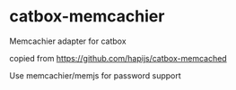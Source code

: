 catbox-memcachier
=================

Memcachier adapter for catbox

copied from https://github.com/hapijs/catbox-memcached

Use memcachier/memjs for password support